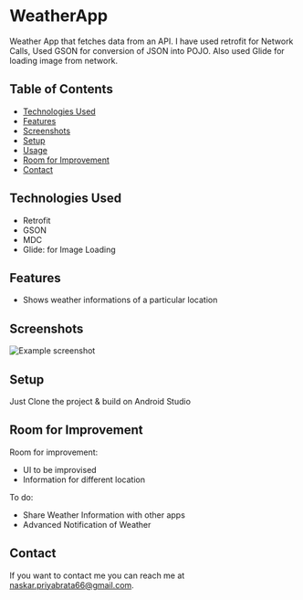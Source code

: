 # WeatherApp

Weather App that fetches data from an API. I have used retrofit for Network Calls, Used GSON for conversion of JSON into POJO. Also used Glide for loading image from network.

## Table of Contents

* [Technologies Used](#technologies-used)
* [Features](#features)
* [Screenshots](#screenshots)
* [Setup](#setup)
* [Usage](#usage)
* [Room for Improvement](#room-for-improvement)
* [Contact](#contact)
<!-- * [License](#license) -->



## Technologies Used

- Retrofit
- GSON
- MDC
- Glide: for Image Loading


## Features

- Shows weather informations of a particular location


## Screenshots
![Example screenshot](blob/master/screenshot/weather.jpeg)

## Setup

Just Clone the project & build on Android Studio

## Room for Improvement


Room for improvement:
- UI to be improvised
- Information for different location

To do:
- Share Weather Information with other apps
- Advanced Notification of Weather

## Contact

If you want to contact me you can reach me at <naskar.priyabrata66@gmail.com>.
